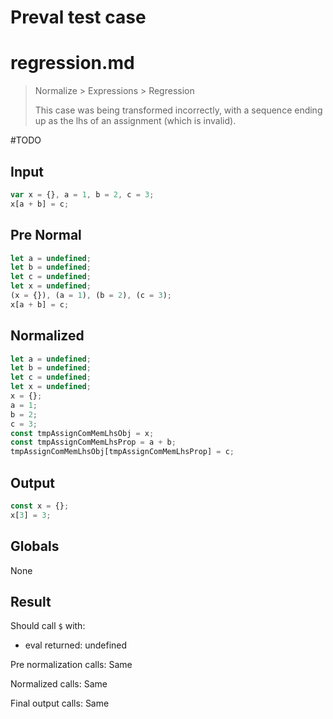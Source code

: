 # Preval test case

# regression.md

> Normalize > Expressions > Regression
>
> This case was being transformed incorrectly, with a sequence ending up as the lhs of an assignment (which is invalid).

#TODO

## Input

`````js filename=intro
var x = {}, a = 1, b = 2, c = 3;
x[a + b] = c;
`````

## Pre Normal

`````js filename=intro
let a = undefined;
let b = undefined;
let c = undefined;
let x = undefined;
(x = {}), (a = 1), (b = 2), (c = 3);
x[a + b] = c;
`````

## Normalized

`````js filename=intro
let a = undefined;
let b = undefined;
let c = undefined;
let x = undefined;
x = {};
a = 1;
b = 2;
c = 3;
const tmpAssignComMemLhsObj = x;
const tmpAssignComMemLhsProp = a + b;
tmpAssignComMemLhsObj[tmpAssignComMemLhsProp] = c;
`````

## Output

`````js filename=intro
const x = {};
x[3] = 3;
`````

## Globals

None

## Result

Should call `$` with:
 - eval returned: undefined

Pre normalization calls: Same

Normalized calls: Same

Final output calls: Same
